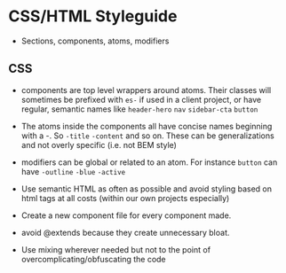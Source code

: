 # CSS/HTML Styleguide

- Sections, components, atoms, modifiers

## CSS
- components are top level wrappers around atoms. Their classes will sometimes be prefixed with `es-` if used in a client project, or have regular, semantic names like `header-hero` `nav` `sidebar-cta` `button`
- The atoms inside the components all have concise names beginning with a -. So `-title` `-content` and so on. These can be generalizations and not overly specific (i.e. not BEM style)
- modifiers can be global or related to an atom. For instance `button` can have `-outline` `-blue` `-active`

- Use semantic HTML as often as possible and avoid styling based on html tags at all costs (within our own projects especially)

- Create a new component file for every component made.

- avoid @extends because they create unnecessary bloat.

- Use mixing wherever needed but not to the point of overcomplicating/obfuscating the code
